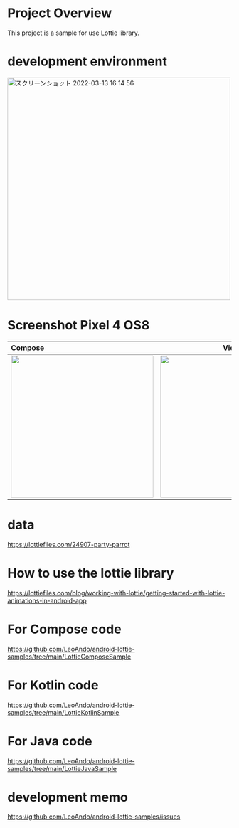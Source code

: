 # Project Overview
This project is a sample for use Lottie library.

# development environment
<img width="501" alt="スクリーンショット 2022-03-13 16 14 56" src="https://user-images.githubusercontent.com/16476224/158049457-7164bf04-9ff3-4a5b-beeb-47b953228dbc.png">


# Screenshot Pixel 4 OS8

| Compose | View |
|:---|:---:|
|<img src="https://github.com/LeoAndo/android-lottie-samples/blob/main/untitled.gif" width=320 /> |<img src="./LottieKotlinSample/capture.gif" width=320 /> |

# data
https://lottiefiles.com/24907-party-parrot

# How to use the lottie library
https://lottiefiles.com/blog/working-with-lottie/getting-started-with-lottie-animations-in-android-app

# For Compose code
https://github.com/LeoAndo/android-lottie-samples/tree/main/LottieComposeSample

# For Kotlin code
https://github.com/LeoAndo/android-lottie-samples/tree/main/LottieKotlinSample

# For Java code
https://github.com/LeoAndo/android-lottie-samples/tree/main/LottieJavaSample

# development memo
https://github.com/LeoAndo/android-lottie-samples/issues
